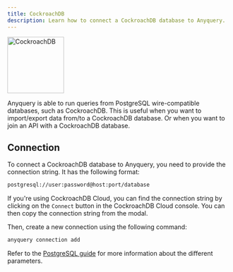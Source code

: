 ```yaml
---
title: CockroachDB
description: Learn how to connect a CockroachDB database to Anyquery.
---
```


<img src="/icons/cockroachdb.svg" alt="CockroachDB" width="128" />

Anyquery is able to run queries from PostgreSQL wire-compatible databases, such as CockroachDB. This is useful when you want to import/export data from/to a CockroachDB database. Or when you want to join an API with a CockroachDB database.

## Connection

To connect a CockroachDB database to Anyquery, you need to provide the connection string. It has the following format:

```txt
postgresql://user:password@host:port/database
```

If you're using CockroachDB Cloud, you can find the connection string by clicking on the `Connect` button in the CockroachDB Cloud console. You can then copy the connection string from the modal.

Then, create a new connection using the following command:

```bash
anyquery connection add
```

Refer to the [PostgreSQL guide](/docs/database/postgresql) for more information about the different parameters.
